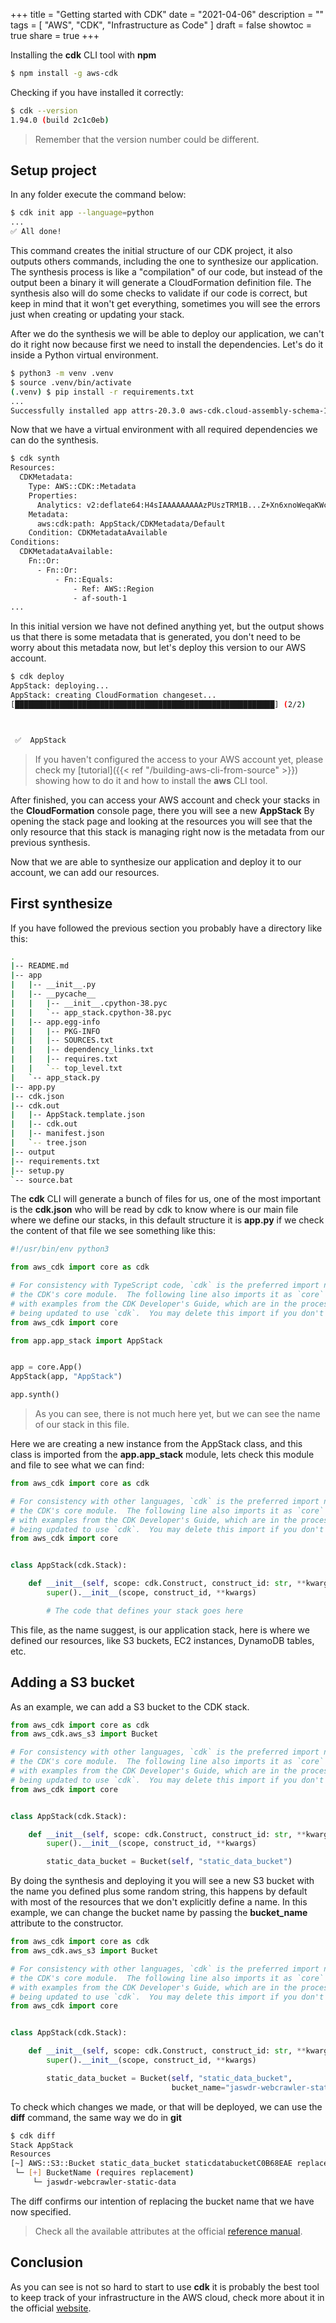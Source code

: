 +++
title = "Getting started with CDK"
date = "2021-04-06"
description = ""
tags = [
    "AWS",
    "CDK",
    "Infrastructure as Code"
]
draft = false
showtoc = true
share = true
+++


Installing the **cdk** CLI tool with **npm**

```bash
$ npm install -g aws-cdk
```

Checking if you have installed it correctly:

```bash
$ cdk --version
1.94.0 (build 2c1c0eb)
```

> Remember that the version number could be different.

## Setup project

In any folder execute the command below:

```bash
$ cdk init app --language=python
...
✅ All done!
```

This command creates the initial structure of our CDK project, it also outputs others commands, including the one to synthesize our application. The synthesis process is like a "compilation" of our code, but instead of the output been a binary it will generate a CloudFormation definition file. The synthesis also will do some checks to validate if our code is correct, but keep in mind that it won't get everything, sometimes you will see the errors just when creating or updating your stack.

After we do the synthesis we will be able to deploy our application, we can't do it right now because first we need to install the dependencies. Let's do it inside a Python virtual environment.

```bash
$ python3 -m venv .venv
$ source .venv/bin/activate
(.venv) $ pip install -r requirements.txt
...
Successfully installed app attrs-20.3.0 aws-cdk.cloud-assembly-schema-1.94.0 aws-cdk.core-1.94.0 aws-cdk.cx-api-1.94.0 aws-cdk.region-info-1.94.0 cattrs-1.3.0 constructs-3.3.65 jsii-1.25.0 publication-0.0.3 python-dateutil-2.8.1 six-1.15.0 typing-extensions-3.7.4.3
```

Now that we have a virtual environment with all required dependencies we can do the synthesis.

```bash
$ cdk synth
Resources:
  CDKMetadata:
    Type: AWS::CDK::Metadata
    Properties:
      Analytics: v2:deflate64:H4sIAAAAAAAAAzPUszTRM1B...Z+Xn6xnoWeqaKWcWZmbpFpXklmbmpekEQGgDnOi9bYQAAAA==
    Metadata:
      aws:cdk:path: AppStack/CDKMetadata/Default
    Condition: CDKMetadataAvailable
Conditions:
  CDKMetadataAvailable:
    Fn::Or:
      - Fn::Or:
          - Fn::Equals:
              - Ref: AWS::Region
              - af-south-1
...
```

In this initial version we have not defined anything yet, but the output shows us that there is some metadata that is generated, you don't need to be worry about this metadata now, but let's deploy this version to our AWS account.

```bash
$ cdk deploy
AppStack: deploying...
AppStack: creating CloudFormation changeset...
[██████████████████████████████████████████████████████████] (2/2)



 ✅  AppStack
```

> If you haven't configured the access to your AWS account yet, please check my [tutorial]({{< ref "/building-aws-cli-from-source" >}}) showing how to do it and how to install the **aws** CLI tool.


After finished, you can access your AWS account and check your stacks in the **CloudFormation** console page, there you will see a new **AppStack** By opening the stack page and looking at the resources you will see that the only resource that this stack is managing right now is the metadata from our previous synthesis.

Now that we are able to synthesize our application and deploy it to our account, we can add our resources.

## First synthesize

If you have followed the previous section you probably have a directory like this:

```bash
.
|-- README.md
|-- app
|   |-- __init__.py
|   |-- __pycache__
|   |   |-- __init__.cpython-38.pyc
|   |   `-- app_stack.cpython-38.pyc
|   |-- app.egg-info
|   |   |-- PKG-INFO
|   |   |-- SOURCES.txt
|   |   |-- dependency_links.txt
|   |   |-- requires.txt
|   |   `-- top_level.txt
|   `-- app_stack.py
|-- app.py
|-- cdk.json
|-- cdk.out
|   |-- AppStack.template.json
|   |-- cdk.out
|   |-- manifest.json
|   `-- tree.json
|-- output
|-- requirements.txt
|-- setup.py
`-- source.bat
```

The **cdk** CLI will generate a bunch of files for us, one of the most important is the **cdk.json** who will be read by cdk to know where is our main file where we define our stacks, in this default structure it is **app.py** if we check the content of that file we see something like this:

```python
#!/usr/bin/env python3

from aws_cdk import core as cdk

# For consistency with TypeScript code, `cdk` is the preferred import name for
# the CDK's core module.  The following line also imports it as `core` for use
# with examples from the CDK Developer's Guide, which are in the process of
# being updated to use `cdk`.  You may delete this import if you don't need it.
from aws_cdk import core

from app.app_stack import AppStack


app = core.App()
AppStack(app, "AppStack")

app.synth()
```

> As you can see, there is not much here yet, but we can see the name of our stack in this file.

Here we are creating a new instance from the AppStack class, and this class is imported from the **app.app_stack** module, lets check this module and file to see what we can find:

```python
from aws_cdk import core as cdk

# For consistency with other languages, `cdk` is the preferred import name for
# the CDK's core module.  The following line also imports it as `core` for use
# with examples from the CDK Developer's Guide, which are in the process of
# being updated to use `cdk`.  You may delete this import if you don't need it.
from aws_cdk import core


class AppStack(cdk.Stack):

    def __init__(self, scope: cdk.Construct, construct_id: str, **kwargs) -> None:
        super().__init__(scope, construct_id, **kwargs)

        # The code that defines your stack goes here
```

This file, as the name suggest, is our application stack, here is where we defined our resources, like S3 buckets, EC2 instances, DynamoDB tables, etc.

## Adding a S3 bucket

As an example, we can add a S3 bucket to the CDK stack.

```python
from aws_cdk import core as cdk
from aws_cdk.aws_s3 import Bucket

# For consistency with other languages, `cdk` is the preferred import name for
# the CDK's core module.  The following line also imports it as `core` for use
# with examples from the CDK Developer's Guide, which are in the process of
# being updated to use `cdk`.  You may delete this import if you don't need it.
from aws_cdk import core


class AppStack(cdk.Stack):

    def __init__(self, scope: cdk.Construct, construct_id: str, **kwargs) -> None:
        super().__init__(scope, construct_id, **kwargs)

        static_data_bucket = Bucket(self, "static_data_bucket")
```

By doing the synthesis and deploying it you will see a new S3 bucket with the name you defined plus some random string, this happens by default with most of the resources that we don't explicitly define a name. In this example, we can change the bucket name by passing the **bucket_name** attribute to the constructor.

```python
from aws_cdk import core as cdk
from aws_cdk.aws_s3 import Bucket

# For consistency with other languages, `cdk` is the preferred import name for
# the CDK's core module.  The following line also imports it as `core` for use
# with examples from the CDK Developer's Guide, which are in the process of
# being updated to use `cdk`.  You may delete this import if you don't need it.
from aws_cdk import core


class AppStack(cdk.Stack):

    def __init__(self, scope: cdk.Construct, construct_id: str, **kwargs) -> None:
        super().__init__(scope, construct_id, **kwargs)

        static_data_bucket = Bucket(self, "static_data_bucket",
                                    bucket_name="jaswdr-webcrawler-static-data")
```

To check which changes we made, or that will be deployed, we can use the **diff** command, the same way we do in **git**

```bash
$ cdk diff
Stack AppStack
Resources
[~] AWS::S3::Bucket static_data_bucket staticdatabucketC0B68EAE replace
 └─ [+] BucketName (requires replacement)
     └─ jaswdr-webcrawler-static-data
```

The diff confirms our intention of replacing the bucket name that we have now specified.

> Check all the available attributes at the official [reference manual](https://docs.aws.amazon.com/cdk/api/latest/).

## Conclusion

As you can see is not so hard to start to use **cdk** it is probably the best tool to keep track of your infrastructure in the AWS cloud, check more about it in the official [website](https://aws.amazon.com/cdk/).
